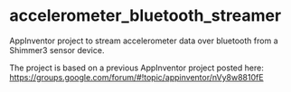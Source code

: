 accelerometer_bluetooth_streamer
================================

AppInventor project to stream accelerometer data over bluetooth from a Shimmer3 sensor device. 

The project is based on a previous AppInventor project posted here: https://groups.google.com/forum/#!topic/appinventor/nVy8w8810fE

